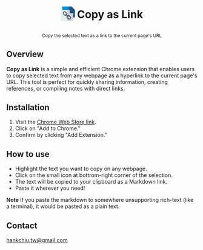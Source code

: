 <h1 align="center">
<sub>
<img src="./assets/icon-512.png" height="38" width="38">
</sub>
Copy as Link
</h1>
<p align="center">
<sub>Copy the selected text as a link to the current page's URL</sub>
</p>

## Overview

**Copy as Link** is a simple and efficient Chrome extension that enables users to copy selected text from any webpage as a hyperlink to the current page's URL. This tool is perfect for quickly sharing information, creating references, or compiling notes with direct links.

## Installation

1. Visit the [Chrome Web Store link](https://chrome.google.com/webstore/detail/copy-as-link/ggjdfhajjlfhmmkfnlfgbeeoepdnnlij).
2. Click on "Add to Chrome."
3. Confirm by clicking "Add Extension."

## How to use
- Highlight the text you want to copy on any webpage.
- Click on the small icon at bottrom-right corner of the selection.
- The text will be copied to your clipboard as a Markdown link.
- Paste it wherever you need!

**Note** If you paste the markdown to somewhere unsupporting rich-text (like a terminal), it would be pasted as a plain text.

## Contact
hankchiu.tw@gmail.com
